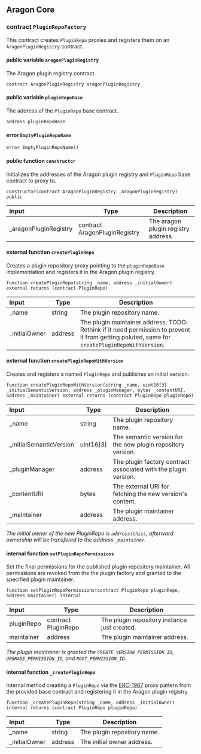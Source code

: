 ## Aragon Core

###  contract `PluginRepoFactory`

This contract creates `PluginRepo` proxies and registers them on an `AragonPluginRegistry` contract.

#### public variable `aragonPluginRegistry`

The Aragon plugin registry contract.

```solidity
contract AragonPluginRegistry aragonPluginRegistry 
```

#### public variable `pluginRepoBase`

The address of the `PluginRepo` base contract.

```solidity
address pluginRepoBase 
```

####  error `EmptyPluginRepoName`

```solidity
error EmptyPluginRepoName() 
```

#### public function `constructor`

Initializes the addresses of the Aragon plugin registry and `PluginRepo` base contract to proxy to.

```solidity
constructor(contract AragonPluginRegistry _aragonPluginRegistry) public 
```

| Input | Type | Description |
|:----- | ---- | ----------- |
| _aragonPluginRegistry | contract AragonPluginRegistry | The aragon plugin registry address. |

#### external function `createPluginRepo`

Creates a plugin repository proxy pointing to the `pluginRepoBase` implementation and registers it in the Aragon plugin registry.

```solidity
function createPluginRepo(string _name, address _initialOwner) external returns (contract PluginRepo) 
```

| Input | Type | Description |
|:----- | ---- | ----------- |
| _name | string | The plugin repository name. |
| _initialOwner | address | The plugin maintainer address. TODO: Rethink if it need permission to prevent it from getting poluted, same for `createPluginRepoWithVersion`. |

#### external function `createPluginRepoWithVersion`

Creates and registers a named `PluginRepo` and publishes an initial version.

```solidity
function createPluginRepoWithVersion(string _name, uint16[3] _initialSemanticVersion, address _pluginManager, bytes _contentURI, address _maintainer) external returns (contract PluginRepo pluginRepo) 
```

| Input | Type | Description |
|:----- | ---- | ----------- |
| _name | string | The plugin repository name. |
| _initialSemanticVersion | uint16[3] | The semantic version for the new plugin repository version. |
| _pluginManager | address | The plugin factory contract associated with the plugin version. |
| _contentURI | bytes | The external URI for fetching the new version's content. |
| _maintainer | address | The plugin maintainer address. |

*The initial owner of the new PluginRepo is `address(this)`, afterward ownership will be transfered to the address `_maintainer`.*

#### internal function `setPluginRepoPermissions`

Set the final permissions for the published plugin repository maintainer. All permissions are revoked from the the plugin factory and granted to the specified plugin maintainer.

```solidity
function setPluginRepoPermissions(contract PluginRepo pluginRepo, address maintainer) internal 
```

| Input | Type | Description |
|:----- | ---- | ----------- |
| pluginRepo | contract PluginRepo | The plugin repository instance just created. |
| maintainer | address | The plugin maintainer address. |

*The plugin maintainer is granted the `CREATE_VERSION_PERMISSION_ID`, `UPGRADE_PERMISSION_ID`, and `ROOT_PERMISSION_ID`.*

#### internal function `_createPluginRepo`

Internal method creating a `PluginRepo` via the [ERC-1967](https://eips.ethereum.org/EIPS/eip-1967) proxy pattern from the provided base contract and registering it in the Aragon plugin registry.

```solidity
function _createPluginRepo(string _name, address _initialOwner) internal returns (contract PluginRepo pluginRepo) 
```

| Input | Type | Description |
|:----- | ---- | ----------- |
| _name | string | The plugin repository name. |
| _initialOwner | address | The initial owner address. |

